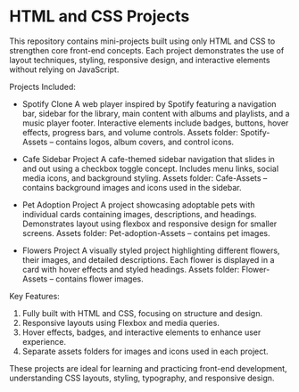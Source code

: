 # HTML and CSS Projects

This repository contains mini-projects built using only HTML and CSS to strengthen core front-end concepts. Each project demonstrates the use of layout techniques, styling, responsive design, and interactive elements without relying on JavaScript.

Projects Included: 

- Spotify Clone
A web player inspired by Spotify featuring a navigation bar, sidebar for the library, main content with albums and playlists, and a music player footer. Interactive elements include badges, buttons, hover effects, progress bars, and volume controls.
Assets folder: Spotify-Assets – contains logos, album covers, and control icons.

- Cafe Sidebar Project
A cafe-themed sidebar navigation that slides in and out using a checkbox toggle concept. Includes menu links, social media icons, and background styling.
Assets folder: Cafe-Assets – contains background images and icons used in the sidebar.

- Pet Adoption Project
A project showcasing adoptable pets with individual cards containing images, descriptions, and headings. Demonstrates layout using flexbox and responsive design for smaller screens.
Assets folder: Pet-adoption-Assets – contains pet images.

- Flowers Project
A visually styled project highlighting different flowers, their images, and detailed descriptions. Each flower is displayed in a card with hover effects and styled headings.
Assets folder: Flower-Assets – contains flower images.

Key Features:

1. Fully built with HTML and CSS, focusing on structure and design.
2. Responsive layouts using Flexbox and media queries.
3. Hover effects, badges, and interactive elements to enhance user experience.
4. Separate assets folders for images and icons used in each project.

These projects are ideal for learning and practicing front-end development, understanding CSS layouts, styling, typography, and responsive design.